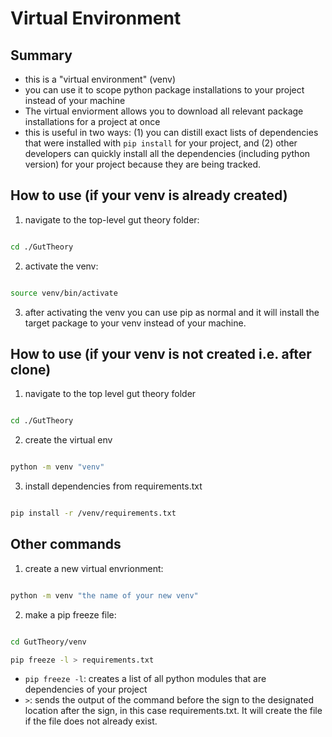 # Virtual Environment

## Summary

- this is a "virtual environment" (venv)
- you can use it to scope python package installations to your project instead of your machine
- The virtual enviorment allows you to download all relevant package installations for a project at once
- this is useful in two ways: (1) you can distill exact lists of dependencies that were installed with ```pip install``` for your project, and (2) other developers can quickly install all the dependencies (including python version) for your project because they are being tracked.

## How to use (if your venv is already created)

1. navigate to the top-level gut theory folder:

```sh

cd ./GutTheory

```

2. activate the venv:

```sh

source venv/bin/activate

```

3. after activating the venv you can use pip as normal and it will install the target package to your venv instead of your machine.

## How to use (if your venv is not created i.e. after clone)

1. navigate to the top level gut theory folder

```sh

cd ./GutTheory

```

2. create the virtual env

```sh

python -m venv "venv"

```

3. install dependencies from requirements.txt

```sh

pip install -r /venv/requirements.txt

```

## Other commands

1. create a new virtual envrionment:

```sh

python -m venv "the name of your new venv"

```

2. make a pip freeze file:

```sh

cd GutTheory/venv

pip freeze -l > requirements.txt

```
- ```pip freeze -l```: creates a list of all python modules that are dependencies of your project 
- ```>```: sends the output of the command before the sign to the designated location after the sign, in this case requirements.txt. It will create the file if the file does not already exist. 